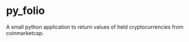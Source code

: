 # py_folio
A small python application to return values of held cryptocurrencies from coinmarketcap.
